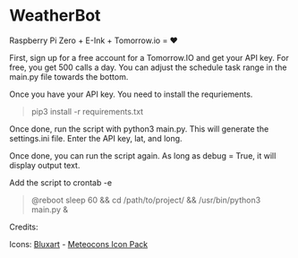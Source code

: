 # WeatherBot
Raspberry Pi Zero + E-Ink + Tomorrow.io = ❤️

First, sign up for a free account for a Tomorrow.IO and get your API key. 
For free, you get 500 calls a day. You can adjust the schedule task range in the main.py file towards the bottom. 

Once you have your API key. You need to install the requriements.
> pip3 install -r requirements.txt

Once done, run the script with python3 main.py. This will generate the settings.ini file. 
Enter the API key, lat, and long. 

Once done, you can run the script again. As long as debug = True, it will display output text.

Add the script to crontab -e
> @reboot   sleep 60 && cd /path/to/project/ && /usr/bin/python3 main.py &

Credits:

Icons:
[Bluxart](https://www.iconfinder.com/Bluxart) - [Meteocons Icon Pack](https://www.iconfinder.com/iconsets/meteocons)
